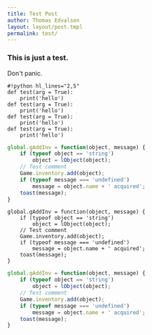 ```yaml
---
title: Test Post
author: Thomas Edvalson
layout: layout/post.tmpl
permalink: test/
---
```


### This is just a test.

Don't panic.

	#!python hl_lines="2,5"
	def test(arg = True):
		print('hello')
	def test(arg = True):
		print('hello')
	def test(arg = True):
		print('hello')
	def test(arg = True):
		print('hello')

``` javascript hl_lines="2 6"
global.gAddInv = function(object, message) {
	if (typeof object == 'string')
		object = lObject(object);
	// Test comment
	Game.inventory.add(object);
	if (typeof message === 'undefined')
		message = object.name + ' acquired';
	toast(message);
}
```

``` { .javascript }
global.gAddInv = function(object, message) {
	if (typeof object == 'string')
		object = lObject(object);
	// Test comment
	Game.inventory.add(object);
	if (typeof message === 'undefined')
		message = object.name + ' acquired';
	toast(message);
}
```

``` javascript linenos=true linenostart=42 hl_lines="43-44 50" title="An Example Code Block"
global.gAddInv = function(object, message) {
	if (typeof object == 'string')
		object = lObject(object);
	// Test comment
	Game.inventory.add(object);
	if (typeof message === 'undefined')
		message = object.name + ' acquired';
	toast(message);
}
```
